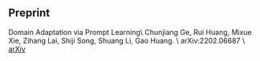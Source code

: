 <!-- ---
title: "Domain Adaptation via Prompt Learning"
collection: arXiv
permalink: /publication/2022dapl
# excerpt: 'This paper is about the number 1. The number 2 is left for future work.'
date: 2009-10-1
venue: 'Journal 1'
paperurl: 'http://academicpages.github.io/files/paper1.pdf'
citation: 'Your Name, You. (2009). &quot;Paper Title Number 1.&quot; <i>Journal 1</i>. 1(1).'
--- -->

## Preprint

Domain Adaptation via Prompt Learning\\
Chunjiang Ge, Rui Huang, Mixue Xie, Zihang Lai, Shiji Song, Shuang Li, Gao Huang.  \\
arXiv:2202.06687 \\
[arXiv](https://arxiv.org/abs/2202.06687)